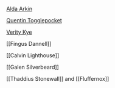 [Alda Arkin](Alda%20Arkin)

[Quentin Togglepocket](Quentin%20Togglepocket)

[Verity Kye](Verity%20Kye)

[[Fingus Dannell]]

[[Calvin Lighthouse]]

[[Galen Silverbeard]]

[[Thaddius Stonewall]] and [[Fluffernox]]

